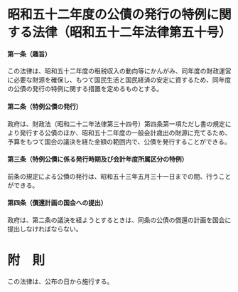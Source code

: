 # 昭和五十二年度の公債の発行の特例に関する法律（昭和五十二年法律第五十号）
#### 第一条（趣旨）
この法律は、昭和五十二年度の租税収入の動向等にかんがみ、同年度の財政運営に必要な財源を確保し、もつて国民生活と国民経済の安定に資するため、同年度の公債の発行の特例に関する措置を定めるものとする。
#### 第二条（特例公債の発行）
政府は、財政法（昭和二十二年法律第三十四号）第四条第一項ただし書の規定により発行する公債のほか、昭和五十二年度の一般会計歳出の財源に充てるため、予算をもつて国会の議決を経た金額の範囲内で、公債を発行することができる。
#### 第三条（特例公債に係る発行時期及び会計年度所属区分の特例）
前条の規定による公債の発行は、昭和五十三年五月三十一日までの間、行うことができる。
#### 第四条（償還計画の国会への提出）
政府は、第二条の議決を経ようとするときは、同条の公債の償還の計画を国会に提出しなければならない。
# 附　則
この法律は、公布の日から施行する。
